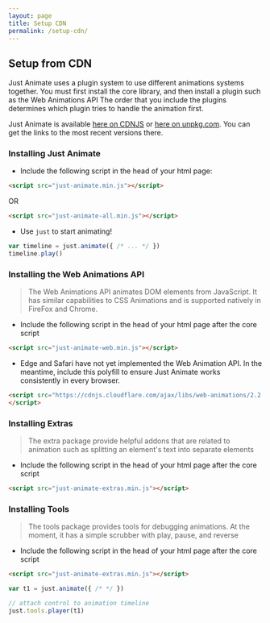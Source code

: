 ```yaml
---
layout: page
title: Setup CDN
permalink: /setup-cdn/
---
```


## Setup from CDN

Just Animate uses a plugin system to use different animations systems together.  You must first install the core library, and then install a plugin such as the Web Animations API  The order that you include the plugins determines which plugin tries to handle the animation first.


Just Animate is available [here on CDNJS](https://cdnjs.com/libraries/just-animate) or [here on unpkg.com](https://unpkg.com/just-animate/dist/).  You can get the links to the most recent versions there.


### Installing Just Animate
- Include the following script in the head of your html page:

```html
<script src="just-animate.min.js"></script>
```

OR

```html
<script src="just-animate-all.min.js"></script>
```

- Use ```just``` to start animating!


```js
var timeline = just.animate({ /* ... */ })
timeline.play()
```


### Installing the Web Animations API

> The Web Animations API animates DOM elements from JavaScript.  It has similar capabilities to CSS Animations and is supported natively in FireFox and Chrome.

- Include the following script in the head of your html page after the core script

```html
<script src="just-animate-web.min.js"></script>
```

- Edge and Safari have not yet implemented the Web Animation API.  In the meantime, include this polyfill to ensure Just Animate works consistently in every browser.

```html
<script src="https://cdnjs.cloudflare.com/ajax/libs/web-animations/2.2.5/web-animations.min.js">
</script>
```

### Installing Extras
> The extra package provide helpful addons that are related to animation such as splitting an element's text into separate elements

- Include the following script in the head of your html page after the core script

```html
<script src="just-animate-extras.min.js"></script>
```

### Installing Tools
> The tools package provides tools for debugging animations.  At the moment, it has a simple scrubber with play, pause, and reverse

- Include the following script in the head of your html page after the core script

```html
<script src="just-animate-extras.min.js"></script>
```

```js
var t1 = just.animate({ /* */ })

// attach control to animation timeline
just.tools.player(t1)

```
